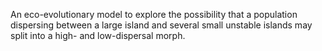 An eco-evolutionary model to explore the possibility that a population dispersing between
a large island and several small unstable islands may split into a high- and low-dispersal morph.
